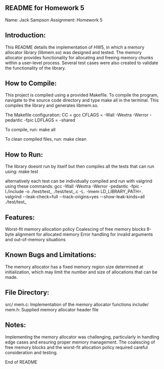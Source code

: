 README for Homework 5
----------------------

Name: Jack Sampson
Assignment: Homework 5

Introduction:
-------------
This README details the implementation of HW5, in which a memory allocator library (libmem.so) was designed and tested. The memory allocator provides functionality for allocating and freeing memory chunks within a user-level process. Several test cases were also created to validate the functionality of the library.

How to Compile:
---------------
This project is compiled using a provided Makefile. To compile the program, navigate to the source code directory and type make all in the terminal. This compiles the library and generates libmem.so.

The Makefile configuration:
CC = gcc
CFLAGS = -Wall -Wextra -Werror -pedantic -fpic
LDFLAGS = -shared

To compile, run:
make all

To clean compiled files, run:
make clean

How to Run:
-----------
The library doesnt run by itself but then compiles all the tests that can run using:
make test

alternatively each test can be individually compiled and run with valgrind using these commands:
gcc -Wall -Wextra -Werror -pedantic -fpic -I./include -o ./test/test_<testname> ./test/test_<testname>.c -L. -lmem
LD_LIBRARY_PATH=. valgrind --leak-check=full --track-origins=yes --show-leak-kinds=all ./test/test_<testname>

Features:
---------
Worst-fit memory allocation policy
Coalescing of free memory blocks
8-byte alignment for allocated memory
Error handling for invalid arguments and out-of-memory situations

Known Bugs and Limitations:
---------------------------
The memory allocator has a fixed memory region size determined at initialization, which may limit the number and size of allocations that can be made.

File Directory:
---------------
src/
    mem.c: Implementation of the memory allocator functions
include/
    mem.h: Supplied memory allocator header file

Notes:
------
Implementing the memory allocator was challenging, particularly in handling edge cases and ensuring proper memory management. The coalescing of free memory blocks and the worst-fit allocation policy required careful consideration and testing.

End of README 
